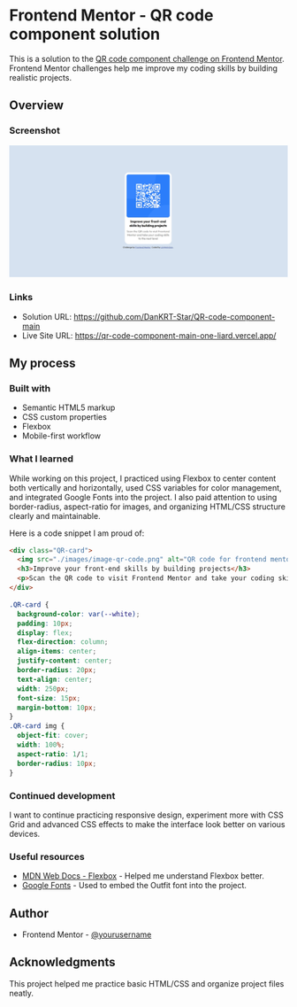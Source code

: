 
# Frontend Mentor - QR code component solution

This is a solution to the [QR code component challenge on Frontend Mentor](https://www.frontendmentor.io/challenges/qr-code-component-iux_sIO_H). Frontend Mentor challenges help me improve my coding skills by building realistic projects.

## Overview

### Screenshot

![Design preview for the QR code component coding challenge](./images/Screenshot%202025-07-07%20105403.jpg)

### Links

- Solution URL: https://github.com/DanKRT-Star/QR-code-component-main
- Live Site URL: https://qr-code-component-main-one-liard.vercel.app/

## My process

### Built with

- Semantic HTML5 markup
- CSS custom properties
- Flexbox
- Mobile-first workflow


### What I learned

While working on this project, I practiced using Flexbox to center content both vertically and horizontally, used CSS variables for color management, and integrated Google Fonts into the project. I also paid attention to using border-radius, aspect-ratio for images, and organizing HTML/CSS structure clearly and maintainable.

Here is a code snippet I am proud of:

```html
<div class="QR-card">
  <img src="./images/image-qr-code.png" alt="QR code for frontend mentor">
  <h3>Improve your front-end skills by building projects</h3>
  <p>Scan the QR code to visit Frontend Mentor and take your coding skills to the next level</p>
</div>
```

```css
.QR-card {
  background-color: var(--white);
  padding: 10px;
  display: flex;
  flex-direction: column;
  align-items: center;
  justify-content: center;
  border-radius: 20px;
  text-align: center;
  width: 250px;
  font-size: 15px;
  margin-bottom: 10px;
}
.QR-card img {
  object-fit: cover;
  width: 100%;
  aspect-ratio: 1/1;
  border-radius: 10px;
}
```


### Continued development

I want to continue practicing responsive design, experiment more with CSS Grid and advanced CSS effects to make the interface look better on various devices.


### Useful resources

- [MDN Web Docs - Flexbox](https://developer.mozilla.org/en-US/docs/Web/CSS/CSS_Flexible_Box_Layout/Basic_Concepts_of_Flexbox) - Helped me understand Flexbox better.
- [Google Fonts](https://fonts.google.com/) - Used to embed the Outfit font into the project.


## Author

- Frontend Mentor - [@yourusername](https://www.frontendmentor.io/profile/yourusername)


## Acknowledgments

This project helped me practice basic HTML/CSS and organize project files neatly.
